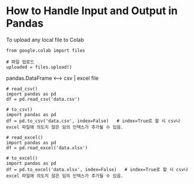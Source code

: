 # How to Handle Input and Output in Pandas

To upload any local file to Colab
```
from google.colab import files

# 파일 업로드
uploaded = files.upload()

```
pandas.DataFrame  <-->  csv | excel  file
```
# read_csv()
import pandas as pd
df = pd.read_csv('data.csv')

# to_csv()
import pandas as pd
df = pd.to_csv('data.csv', index=False)   # index=True로 할 시 csv나 excel 파일에 의도치 않은 임의 인덱스가 추가될 수 있음.

# read_excel()
import pandas as pd
df = pd.read_excel('data.xlsx')

# to_excel()
import pandas as pd
df = pd.to_excel('data.xlsx', index=False)   # index=True로 할 시 csv나 excel 파일에 의도치 않은 임의 인덱스가 추가될 수 있음.
```

